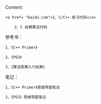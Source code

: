 

Content:

	<a href= "baidu.com">1、C/C++ 练习代码</a>
	
		2、C 经典算法代码
	
参考书：
	
	
	1、《C++ Primer》
	
	2、《POJ》
	
	3、《算法竞赛入门经典》
	
笔记：

	1、《C++ Primer》思维导图笔记
	
	2、《POJ》思维导图笔记
